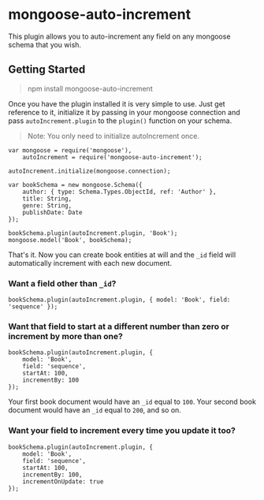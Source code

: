 # mongoose-auto-increment
This plugin allows you to auto-increment any field on any mongoose schema that you wish.

## Getting Started

> npm install mongoose-auto-increment

Once you have the plugin installed it is very simple to use. Just get reference to it, initialize it by passing in your
mongoose connection and pass `autoIncrement.plugin` to the `plugin()` function on your schema.

> Note: You only need to initialize autoIncrement once.

    var mongoose = require('mongoose'),
        autoIncrement = require('mongoose-auto-increment');

    autoIncrement.initialize(mongoose.connection);

    var bookSchema = new mongoose.Schema({
        author: { type: Schema.Types.ObjectId, ref: 'Author' },
        title: String,
        genre: String,
        publishDate: Date
    });

    bookSchema.plugin(autoIncrement.plugin, 'Book');
    mongoose.model('Book', bookSchema);

That's it. Now you can create book entities at will and the `_id` field will automatically increment with each new document.

### Want a field other than `_id`?

    bookSchema.plugin(autoIncrement.plugin, { model: 'Book', field: 'sequence' });

### Want that field to start at a different number than zero or increment by more than one?

    bookSchema.plugin(autoIncrement.plugin, {
        model: 'Book',
        field: 'sequence',
        startAt: 100,
        incrementBy: 100
    });

Your first book document would have an `_id` equal to `100`. Your second book document would have an `_id` equal to `200`, and so on.

### Want your field to increment every time you update it too?

    bookSchema.plugin(autoIncrement.plugin, {
        model: 'Book',
        field: 'sequence',
        startAt: 100,
        incrementBy: 100,
        incrementOnUpdate: true
    });
